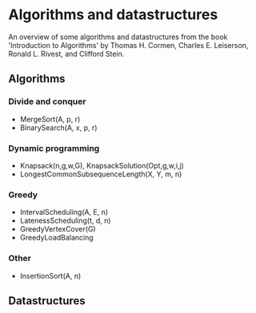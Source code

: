 # Algorithms and datastructures

An overview of some algorithms and datastructures from the book 'Introduction to Algorithms' by Thomas H. Cormen, Charles E. Leiserson, Ronald L. Rivest, and Clifford Stein.

## Algorithms

### Divide and conquer

- MergeSort(A, p, r)
- BinarySearch(A, x, p, r)

### Dynamic programming

- Knapsack(n,g,w,G), KnapsackSolution(Opt,g,w,i,j)
- LongestCommonSubsequenceLength(X, Y, m, n)

### Greedy

- IntervalScheduling(A, E, n)
- LatenessScheduling(t, d, n)
- GreedyVertexCover(G)
- GreedyLoadBalancing

### Other

- InsertionSort(A, n)

## Datastructures
